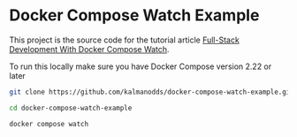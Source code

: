 # Docker Compose Watch Example
This project is the source code for the tutorial article [Full-Stack Development With Docker Compose Watch](https://www.kalmanodds.com/posts/docker-compose-watch).

To run this locally make sure you have Docker Compose version 2.22 or later
```bash
git clone https://github.com/kalmanodds/docker-compose-watch-example.git
```
```bash
cd docker-compose-watch-example
```
```bash
docker compose watch
```
